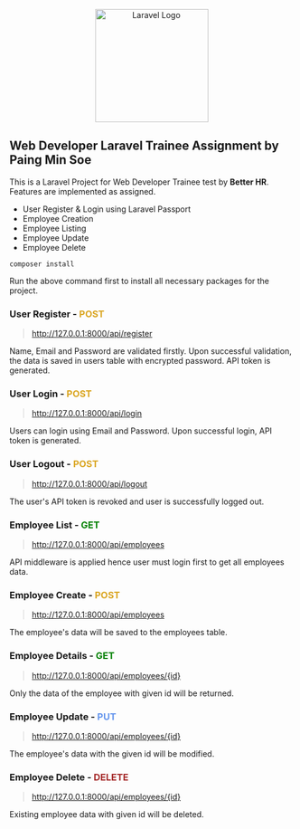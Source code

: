 <p align="center"><a href="https://betterhr.com" target="_blank"><img src="https://betterhr.io/wp-content/uploads/better-hr-dark-logo.svg" width="200" alt="Laravel Logo"></a></p>

## **Web Developer Laravel Trainee Assignment by Paing Min Soe**

This is a Laravel Project for Web Developer Trainee test by **Better HR**. Features are implemented as assigned.

-   User Register & Login using Laravel Passport
-   Employee Creation
-   Employee Listing
-   Employee Update
-   Employee Delete

```
composer install
```
Run the above command first to install all necessary packages for the project. 

### **User Register - <span style="color: goldenrod;">POST</span>**

> http://127.0.0.1:8000/api/register

Name, Email and Password are validated firstly. Upon successful validation, the data is saved in users table with encrypted password. API token is generated.

### **User Login - <span style="color: goldenrod;">POST</span>**

> http://127.0.0.1:8000/api/login

Users can login using Email and Password. Upon successful login, API token is generated.

### **User Logout - <span style="color: goldenrod;">POST</span>**

> http://127.0.0.1:8000/api/logout

The user's API token is revoked and user is successfully logged out.

### **Employee List - <span style="color: green;">GET</span>**

> http://127.0.0.1:8000/api/employees

API middleware is applied hence user must login first to get all employees data.

### **Employee Create - <span style="color: goldenrod;">POST</span>**

> http://127.0.0.1:8000/api/employees

The employee's data will be saved to the employees table.

### **Employee Details - <span style="color: green;">GET</span>**

> http://127.0.0.1:8000/api/employees/{id}

Only the data of the employee with given id will be returned.

### **Employee Update - <span style="color: cornflowerblue;">PUT</span>**

> http://127.0.0.1:8000/api/employees/{id}

The employee's data with the given id will be modified.

### **Employee Delete - <span style="color: brown;">DELETE</span>**

> http://127.0.0.1:8000/api/employees/{id}

Existing employee data with given id will be deleted.
